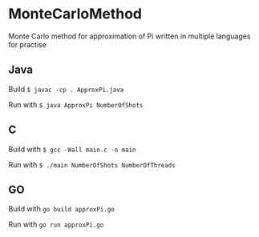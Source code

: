 # MonteCarloMethod
Monte Carlo method for approximation of Pi written in multiple languages for practise

## Java

Build `$ javac -cp . ApproxPi.java`

Run with  `$ java ApproxPi NumberOfShots`

## C

Build with `$ gcc -Wall main.c -o main`

Run with `$ ./main NumberOfShots NumberOfThreads`

## GO

Build with `go build approxPi.go`

Run with `go run approxPi.go`
